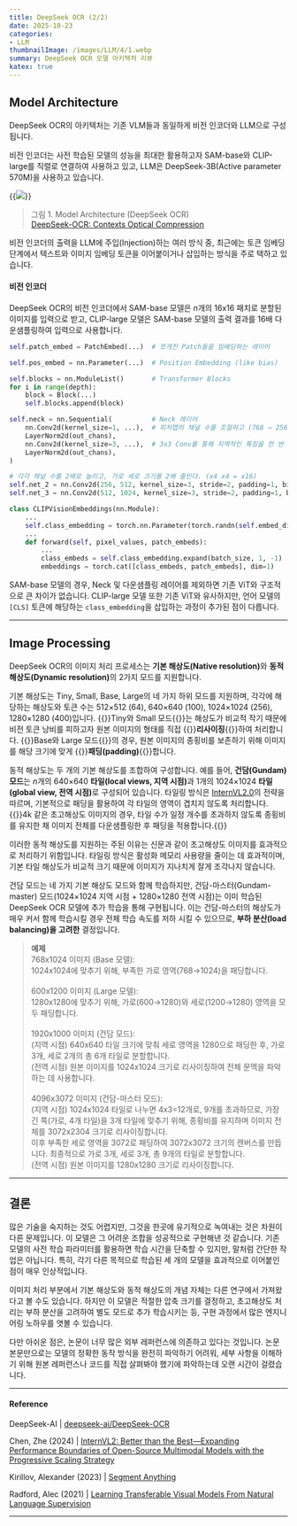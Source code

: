 ```yaml
---
title: DeepSeek OCR (2/2)
date: 2025-10-23
categories:
- LLM
thumbnailImage: /images/LLM/4/1.webp
summary: DeepSeek OCR 모델 아키텍처 리뷰
katex: true
---
```

## Model Architecture
DeepSeek OCR의 아키텍처는 기존 VLM들과 동일하게 비전 인코더와 LLM으로 구성됩니다.

비전 인코더는 사전 학습된 모델의 성능을 최대한 활용하고자 SAM-base와 CLIP-large를 직렬로 연결하여 사용하고 있고, LLM은 DeepSeek-3B(Active parameter 570M)을 사용하고 있습니다.

{{<image classes="fancybox center" src="/images/LLM/4/1.webp">}}
> 그림 1. Model Architecture (DeepSeek OCR)<br>
[DeepSeek-OCR: Contexts Optical Compression](https://github.com/deepseek-ai/DeepSeek-OCR)

비전 인코더의 출력을 LLM에 주입(Injection)하는 여러 방식 중, 최근에는 토큰 임베딩 단계에서 텍스트와 이미지 임베딩 토큰을 이어붙이거나 삽입하는 방식을 주로 택하고 있습니다.

#### 비전 인코더
DeepSeek OCR의 비전 인코더에서 SAM-base 모델은 $n$개의 16x16 패치로 분할된 이미지를 입력으로 받고, CLIP-large 모델은 SAM-base 모델의 출력 결과를 16배 다운샘플링하여 입력으로 사용합니다.

```python
self.patch_embed = PatchEmbed(...)  # 쪼개진 Patch들을 임베딩하는 레이어

self.pos_embed = nn.Parameter(...)  # Position Embedding (like bias)

self.blocks = nn.ModuleList()       # Transformer Blocks
for i in range(depth):
    block = Block(...)
    self.blocks.append(block)

self.neck = nn.Sequential(          # Neck 레이어
    nn.Conv2d(kernel_size=1, ...),  # 피처맵의 채널 수를 조절하고 (768 → 256)
    LayerNorm2d(out_chans),
    nn.Conv2d(kernel_size=3, ...),  # 3x3 Conv를 통해 지역적인 특징을 한 번 더 정제
    LayerNorm2d(out_chans),
)

# 각각 채널 수를 2배로 늘리고, 가로 세로 크기를 2배 줄인다. (x4 x4 = x16)
self.net_2 = nn.Conv2d(256, 512, kernel_size=3, stride=2, padding=1, bias=False)
self.net_3 = nn.Conv2d(512, 1024, kernel_size=3, stride=2, padding=1, bias=False)
```

```python
class CLIPVisionEmbeddings(nn.Module):
    ...
    self.class_embedding = torch.nn.Parameter(torch.randn(self.embed_dim))
    ...
    def forward(self, pixel_values, patch_embeds):
        ...
        class_embeds = self.class_embedding.expand(batch_size, 1, -1)
        embeddings = torch.cat([class_embeds, patch_embeds], dim=1)
```

SAM-base 모델의 경우, Neck 및 다운샘플링 레이어를 제외하면 기존 ViT와 구조적으로 큰 차이가 없습니다. CLIP-large 모델 또한 기존 ViT와 유사하지만, 언어 모델의 `[CLS]` 토큰에 해당하는 `class_embedding`을 삽입하는 과정이 추가된 점이 다릅니다.

---
## Image Processing
DeepSeek OCR의 이미지 처리 프로세스는 <strong>기본 해상도(Native resolution)</strong>와 <strong>동적 해상도(Dynamic resolution)</strong>의 2가지 모드를 지원합니다.

기본 해상도는 Tiny, Small, Base, Large의 네 가지 하위 모드를 지원하며, 각각에 해당하는 해상도와 토큰 수는 512×512 (64), 640×640 (100), 1024×1024 (256), 1280×1280 (400)입니다. {{<hl-text primary>}}Tiny와 Small 모드{{</hl-text>}}는 해상도가 비교적 작기 때문에 비전 토큰 낭비를 피하고자 원본 이미지의 형태를 직접 {{<hl-text primary>}}<strong>리사이징</strong>{{</hl-text>}}하여 처리합니다. {{<hl-text primary>}}Base와 Large 모드{{</hl-text>}}의 경우, 원본 이미지의 종횡비를 보존하기 위해 이미지를 해당 크기에 맞게 {{<hl-text primary>}}<strong>패딩(padding)</strong>{{</hl-text>}}합니다.

동적 해상도는 두 개의 기본 해상도를 조합하여 구성합니다. 예를 들어, <strong>건담(Gundam) 모드</strong>는 $n$개의 640×640 <strong>타일(local views, 지역 시점)</strong>과 1개의 1024×1024 <strong>타일(global view, 전역 시점)</strong>로 구성되어 있습니다. 타일링 방식은 [InternVL2.0](https://internvl.github.io/blog/2024-07-02-InternVL-2.0/)의 전략을 따르며, 기본적으로 패딩을 활용하여 각 타일의 영역이 겹치지 않도록 처리합니다. {{<hl-text primary>}}4k 같은 초고해상도 이미지의 경우, 타일 수가 일정 개수를 초과하지 않도록 종횡비를 유지한 채 이미지 전체를 다운샘플링한 후 패딩을 적용합니다.{{</hl-text>}}

이러한 동적 해상도를 지원하는 주된 이유는 신문과 같이 초고해상도 이미지를 효과적으로 처리하기 위함입니다. 타일링 방식은 활성화 메모리 사용량을 줄이는 데 효과적이며, 기본 타일 해상도가 비교적 크기 때문에 이미지가 지나치게 잘게 조각나지 않습니다.

건담 모드는 네 가지 기본 해상도 모드와 함께 학습하지만, 건담-마스터(Gundam-master) 모드(1024×1024 지역 시점 + 1280×1280 전역 시점)는 이미 학습된 DeepSeek OCR 모델에 추가 학습을 통해 구현됩니다. 이는 건담-마스터의 해상도가 매우 커서 함께 학습시킬 경우 전체 학습 속도를 저하 시킬 수 있으므로, <strong>부하 분산(load balancing)을 고려한</strong> 결정입니다.

> <strong>예제<br></strong>
768x1024 이미지 (Base 모델):<br>
1024x1024에 맞추기 위해, 부족한 가로 영역(768→1024)을 패딩합니다.
<br><br>
600x1200 이미지 (Large 모델):<br>
1280x1280에 맞추기 위해, 가로(600→1280)와 세로(1200→1280) 영역을 모두 패딩합니다.
<br><br>
1920x1000 이미지 (건담 모드):<br>
(지역 시점) 640x640 타일 크기에 맞춰 세로 영역을 1280으로 패딩한 후, 가로 3개, 세로 2개의 총 6개 타일로 분할합니다.<br>
(전역 시점) 원본 이미지를 1024x1024 크기로 리사이징하여 전체 문맥을 파악하는 데 사용합니다.
<br><br>
4096x3072 이미지 (건담-마스터 모드):<br>
(지역 시점) 1024x1024 타일로 나누면 4x3=12개로, 9개를 초과하므로, 가장 긴 쪽(가로, 4개 타일)을 3개 타일에 맞추기 위해, 종횡비를 유지하며 이미지 전체를 3072x2304 크기로 리사이징합니다.<br>
이후 부족한 세로 영역을 3072로 패딩하여 3072x3072 크기의 캔버스를 만듭니다. 최종적으로 가로 3개, 세로 3개, 총 9개의 타일로 분할합니다.<br>
(전역 시점) 원본 이미지를 1280x1280 크기로 리사이징합니다.

---
## 결론
많은 기술을 숙지하는 것도 어렵지만, 그것을 한곳에 유기적으로 녹여내는 것은 차원이 다른 문제입니다. 이 모델은 그 어려운 조합을 성공적으로 구현해낸 것 같습니다. 기존 모델의 사전 학습 파라미터를 활용하면 학습 시간을 단축할 수 있지만, 말처럼 간단한 작업은 아닙니다. 특히, 각기 다른 목적으로 학습된 세 개의 모델을 효과적으로 이어붙인 점이 매우 인상적입니다.

이미지 처리 부분에서 기본 해상도와 동적 해상도의 개념 자체는 다른 연구에서 가져왔다고 볼 수도 있습니다. 하지만 이 모델은 적절한 압축 크기를 결정하고, 초고해상도 처리는 부하 분산을 고려하여 별도 모드로 추가 학습시키는 등, 구현 과정에서 많은 엔지니어링 노하우를 엿볼 수 있습니다.

다만 아쉬운 점은, 논문이 너무 많은 외부 레퍼런스에 의존하고 있다는 것입니다. 논문 본문만으로는 모델의 정확한 동작 방식을 완전히 파악하기 어려워, 세부 사항을 이해하기 위해 원본 레퍼런스나 코드를 직접 살펴봐야 했기에 파악하는데 오랜 시간이 걸렸습니다.

---
#### Reference
DeepSeek-AI | [deepseek-ai/DeepSeek-OCR](https://huggingface.co/deepseek-ai/DeepSeek-OCR)

Chen, Zhe (2024) | [InternVL2: Better than the Best—Expanding Performance Boundaries of Open-Source Multimodal Models with the Progressive Scaling Strategy](https://internvl.github.io/blog/2024-07-02-InternVL-2.0/)

Kirillov, Alexander (2023) | [Segment Anything](https://ai.meta.com/research/publications/segment-anything/)

Radford, Alec (2021) | [Learning Transferable Visual Models From Natural Language Supervision](https://arxiv.org/abs/2103.00020)

---
